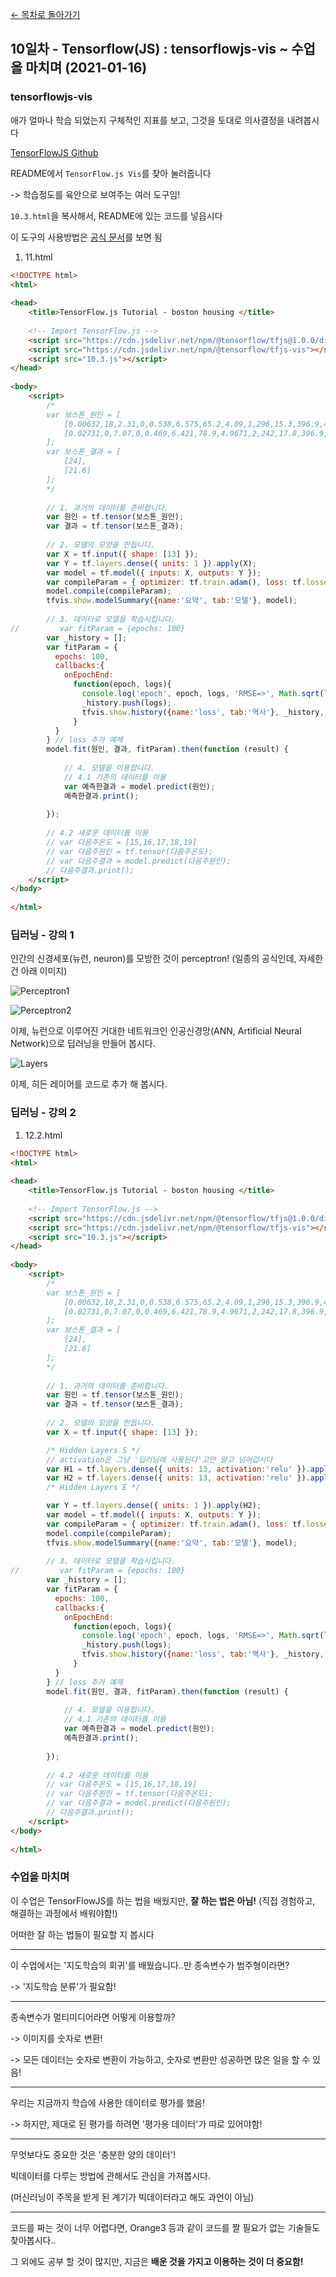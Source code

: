 [← 목차로 돌아가기](./README.md)

## 10일차 - Tensorflow(JS) : tensorflowjs-vis ~ 수업을 마치며 (2021-01-16)

### tensorflowjs-vis

애가 얼마나 학습 되었는지 구체적인 지표를 보고, 그것을 토대로 의사결정을 내려봅시다

[TensorFlowJS Github](https://github.com/tensorflow/tfjs)

README에서 `TensorFlow.js Vis`를 찾아 눌러줍니다

-> 학습정도를 육안으로 보여주는 여러 도구임!

`10.3.html`을 복사해서, README에 있는 코드를 넣읍시다

이 도구의 사용방법은 [공식 문서](https://js.tensorflow.org/api_vis/1.4.3)를 보면 됨

1. 11.html

```html
<!DOCTYPE html>
<html>
 
<head>
    <title>TensorFlow.js Tutorial - boston housing </title>
 
    <!-- Import TensorFlow.js -->
    <script src="https://cdn.jsdelivr.net/npm/@tensorflow/tfjs@1.0.0/dist/tf.min.js"></script>
    <script src="https://cdn.jsdelivr.net/npm/@tensorflow/tfjs-vis"></script>
    <script src="10.3.js"></script>
</head>
 
<body>
    <script>
        /*
        var 보스톤_원인 = [
            [0.00632,18,2.31,0,0.538,6.575,65.2,4.09,1,296,15.3,396.9,4.98],
            [0.02731,0,7.07,0,0.469,6.421,78.9,4.9671,2,242,17.8,396.9,9.14]
        ];
        var 보스톤_결과 = [
            [24], 
            [21.6]
        ];
        */
     
        // 1. 과거의 데이터를 준비합니다. 
        var 원인 = tf.tensor(보스톤_원인);
        var 결과 = tf.tensor(보스톤_결과);
 
        // 2. 모델의 모양을 만듭니다. 
        var X = tf.input({ shape: [13] });
        var Y = tf.layers.dense({ units: 1 }).apply(X);
        var model = tf.model({ inputs: X, outputs: Y });
        var compileParam = { optimizer: tf.train.adam(), loss: tf.losses.meanSquaredError }
        model.compile(compileParam);
        tfvis.show.modelSummary({name:'요약', tab:'모델'}, model);
 
        // 3. 데이터로 모델을 학습시킵니다. 
//         var fitParam = {epochs: 100}
        var _history = [];
        var fitParam = { 
          epochs: 100, 
          callbacks:{
            onEpochEnd:
              function(epoch, logs){
                console.log('epoch', epoch, logs, 'RMSE=>', Math.sqrt(logs.loss));
                _history.push(logs);
                tfvis.show.history({name:'loss', tab:'역사'}, _history, ['loss']);
              }
          }
        } // loss 추가 예제
        model.fit(원인, 결과, fitParam).then(function (result) {
             
            // 4. 모델을 이용합니다. 
            // 4.1 기존의 데이터를 이용
            var 예측한결과 = model.predict(원인);
            예측한결과.print();
 
        });  
 
        // 4.2 새로운 데이터를 이용
        // var 다음주온도 = [15,16,17,18,19]
        // var 다음주원인 = tf.tensor(다음주온도);
        // var 다음주결과 = model.predict(다음주원인);
        // 다음주결과.print();
    </script>
</body>
 
</html>
```

### 딥러닝 - 강의 1

인간의 신경세포(뉴런, neuron)를 모방한 것이 perceptron! (일종의 공식인데, 자세한건 아래 이미지)

![Perceptron1](./Day10_Perceptron1.png)

![Perceptron2](./Day10_Perceptron2.png)

이제, 뉴런으로 이루어진 거대한 네트워크인 인공신경망(ANN, Artificial Neural Network)으로 딥러닝을 만들어 봅시다.

![Layers](./Day10_Layers.png)

이제, 히든 레이어를 코드로 추가 해 봅시다.

### 딥러닝 - 강의 2



1. 12.2.html

```html
<!DOCTYPE html>
<html>
 
<head>
    <title>TensorFlow.js Tutorial - boston housing </title>
 
    <!-- Import TensorFlow.js -->
    <script src="https://cdn.jsdelivr.net/npm/@tensorflow/tfjs@1.0.0/dist/tf.min.js"></script>
    <script src="https://cdn.jsdelivr.net/npm/@tensorflow/tfjs-vis"></script>
    <script src="10.3.js"></script>
</head>
 
<body>
    <script>
        /*
        var 보스톤_원인 = [
            [0.00632,18,2.31,0,0.538,6.575,65.2,4.09,1,296,15.3,396.9,4.98],
            [0.02731,0,7.07,0,0.469,6.421,78.9,4.9671,2,242,17.8,396.9,9.14]
        ];
        var 보스톤_결과 = [
            [24], 
            [21.6]
        ];
        */
     
        // 1. 과거의 데이터를 준비합니다. 
        var 원인 = tf.tensor(보스톤_원인);
        var 결과 = tf.tensor(보스톤_결과);
 
        // 2. 모델의 모양을 만듭니다. 
        var X = tf.input({ shape: [13] });

        /* Hidden Layers S */
        // activation은 그냥 '딥러닝에 사용된다'고만 알고 넘어갑시다
        var H1 = tf.layers.dense({ units: 13, activation:'relu' }).apply(X);
        var H2 = tf.layers.dense({ units: 13, activation:'relu' }).apply(H1);
        /* Hidden Layers E */

        var Y = tf.layers.dense({ units: 1 }).apply(H2);
        var model = tf.model({ inputs: X, outputs: Y });
        var compileParam = { optimizer: tf.train.adam(), loss: tf.losses.meanSquaredError }
        model.compile(compileParam);
        tfvis.show.modelSummary({name:'요약', tab:'모델'}, model);
 
        // 3. 데이터로 모델을 학습시킵니다. 
//         var fitParam = {epochs: 100}
        var _history = [];
        var fitParam = { 
          epochs: 100, 
          callbacks:{
            onEpochEnd:
              function(epoch, logs){
                console.log('epoch', epoch, logs, 'RMSE=>', Math.sqrt(logs.loss));
                _history.push(logs);
                tfvis.show.history({name:'loss', tab:'역사'}, _history, ['loss']);
              }
          }
        } // loss 추가 예제
        model.fit(원인, 결과, fitParam).then(function (result) {
             
            // 4. 모델을 이용합니다. 
            // 4.1 기존의 데이터를 이용
            var 예측한결과 = model.predict(원인);
            예측한결과.print();
 
        });  
 
        // 4.2 새로운 데이터를 이용
        // var 다음주온도 = [15,16,17,18,19]
        // var 다음주원인 = tf.tensor(다음주온도);
        // var 다음주결과 = model.predict(다음주원인);
        // 다음주결과.print();
    </script>
</body>
 
</html>
```

### 수업을 마치며

이 수업은 TensorFlowJS를 하는 법을 배웠지만, **잘 하는 법은 아님!** (직접 경험하고, 해결하는 과정에서 배워야함!)

어떠한 잘 하는 법들이 필요할 지 봅시다

-----

이 수업에서는 '지도학습의 회귀'를 배웠습니다..만 종속변수가 범주형이라면?

-> '지도학습 분류'가 필요함!

-----

종속변수가 멀티미디어라면 어떻게 이용할까?

-> 이미지를 숫자로 변환!

-> 모든 데이터는 숫자로 변환이 가능하고, 숫자로 변환만 성공하면 많은 일을 할 수 있음!

-----

우리는 지금까지 학습에 사용한 데이터로 평가를 했음!

-> 하지만, 제대로 된 평가를 하려면 '평가용 데이터'가 따로 있어야함!

-----

무엇보다도 중요한 것은 '충분한 양의 데이터'!

빅데이터를 다루는 방법에 관해서도 관심을 가져봅시다.

(머신러닝이 주목을 받게 된 계기가 빅데이터라고 해도 과언이 아님)

-----

코드를 짜는 것이 너무 어렵다면, Orange3 등과 같이 코드를 짤 필요가 없는 기술들도 찾아봅시다..

그 외에도 공부 할 것이 많지만, 지금은 **배운 것을 가지고 이용하는 것이 더 중요함!**
